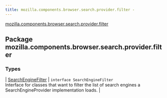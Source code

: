 ```yaml
---
title: mozilla.components.browser.search.provider.filter - 
---
```


[mozilla.components.browser.search.provider.filter](./index.html)

## Package mozilla.components.browser.search.provider.filter

### Types

| [SearchEngineFilter](-search-engine-filter/index.html) | `interface SearchEngineFilter`<br>Interface for classes that want to filter the list of search engines a SearchEngineProvider implementation loads. |

